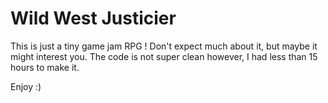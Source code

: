 # Wild West Justicier

This is just a tiny game jam RPG ! Don't expect much about it, but maybe it might interest you.
The code is not super clean however, I had less than 15 hours to make it.

Enjoy :)
